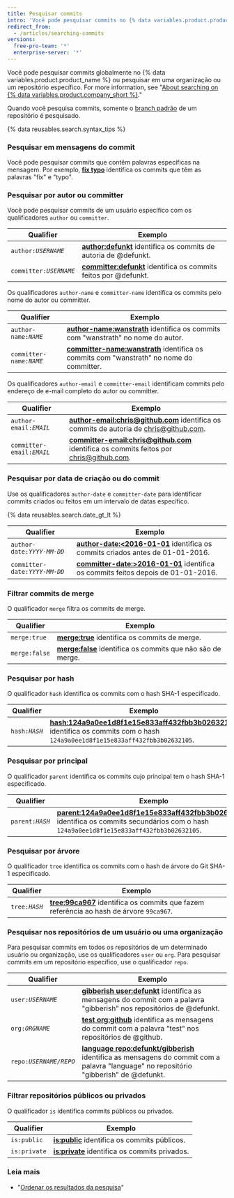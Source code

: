 ```yaml
---
title: Pesquisar commits
intro: 'Você pode pesquisar commits no {% data variables.product.product_name %} e limitar os resultados usando qualquer combinação dos qualificadores de pesquisa de commits.'
redirect_from:
  - /articles/searching-commits
versions:
  free-pro-team: '*'
  enterprise-server: '*'
---
```


Você pode pesquisar commits globalmente no {% data variables.product.product_name %} ou pesquisar em uma organização ou um repositório específico. For more information, see "[About searching on {% data variables.product.company_short %}](/articles/about-searching-on-github)."

Quando você pesquisa commits, somente o [branch padrão](/articles/about-branches) de um repositório é pesquisado.

{% data reusables.search.syntax_tips %}

### Pesquisar em mensagens do commit

Você pode pesquisar commits que contêm palavras específicas na mensagem. Por exemplo, [**fix typo**](https://github.com/search?q=fix+typo&type=Commits) identifica os commits que têm as palavras "fix" e "typo".

### Pesquisar por autor ou committer

Você pode pesquisar commits de um usuário específico com os qualificadores `author` ou `committer`.

| Qualifier                 | Exemplo                                                                                                                          |
| ------------------------- | -------------------------------------------------------------------------------------------------------------------------------- |
| <code>author:<em>USERNAME</em></code> | [**author:defunkt**](https://github.com/search?q=author%3Adefunkt&type=Commits) identifica os commits de autoria de @defunkt.    |
| <code>committer:<em>USERNAME</em></code> | [**committer:defunkt**](https://github.com/search?q=committer%3Adefunkt&type=Commits) identifica os commits feitos por @defunkt. |

Os qualificadores `author-name` e `committer-name` identifica os commits pelo nome do autor ou committer.

| Qualifier                 | Exemplo                                                                                                                                                         |
| ------------------------- | --------------------------------------------------------------------------------------------------------------------------------------------------------------- |
| <code>author-name:<em>NAME</em></code> | [**author-name:wanstrath**](https://github.com/search?q=author-name%3Awanstrath&type=Commits) identifica os commits com "wanstrath" no nome do autor.           |
| <code>committer-name:<em>NAME</em></code> | [**committer-name:wanstrath**](https://github.com/search?q=committer-name%3Awanstrath&type=Commits) identifica os commits com "wanstrath" no nome do committer. |

Os qualificadores `author-email` e `committer-email` identificam commits pelo endereço de e-mail completo do autor ou committer.

| Qualifier                 | Exemplo                                                                                                                                                                  |
| ------------------------- | ------------------------------------------------------------------------------------------------------------------------------------------------------------------------ |
| <code>author-email:<em>EMAIL</em></code> | [**author-email:chris@github.com**](https://github.com/search?q=author-email%3Achris%40github.com&type=Commits) identifica os commits de autoria de chris@github.com.    |
| <code>committer-email:<em>EMAIL</em></code> | [**committer-email:chris@github.com**](https://github.com/search?q=committer-email%3Achris%40github.com&type=Commits) identifica os commits feitos por chris@github.com. |

### Pesquisar por data de criação ou do commit

Use os qualificadores `author-date` e `committer-date` para identificar commits criados ou feitos em um intervalo de datas específico.

{% data reusables.search.date_gt_lt %}

| Qualifier                 | Exemplo                                                                                                                                                             |
| ------------------------- | ------------------------------------------------------------------------------------------------------------------------------------------------------------------- |
| <code>author-date:<em>YYYY-MM-DD</em></code> | [**author-date:&lt;2016-01-01**](https://github.com/search?q=author-date%3A<2016-01-01&type=Commits) identifica os commits criados antes de 01-01-2016.       |
| <code>committer-date:<em>YYYY-MM-DD</em></code> | [**committer-date:&gt;2016-01-01**](https://github.com/search?q=committer-date%3A<2016-01-01&type=Commits) identifica os commits feitos depois de 01-01-2016. |

### Filtrar commits de merge

O qualificador `merge` filtra os commits de merge.

| Qualifier     | Exemplo                                                                                                               |
| ------------- | --------------------------------------------------------------------------------------------------------------------- |
| `merge:true`  | [**merge:true**](https://github.com/search?q=merge%3Atrue&type=Commits) identifica os commits de merge.               |
| `merge:false` | [**merge:false**](https://github.com/search?q=merge%3Afalse&type=Commits) identifica os commits que não são de merge. |

### Pesquisar por hash

O qualificador `hash` identifica os commits com o hash SHA-1 especificado.

| Qualifier                 | Exemplo                                                                                                                                                                                                                                     |
| ------------------------- | ------------------------------------------------------------------------------------------------------------------------------------------------------------------------------------------------------------------------------------------- |
| <code>hash:<em>HASH</em></code> | [**hash:124a9a0ee1d8f1e15e833aff432fbb3b02632105**](https://github.com/github/gitignore/search?q=hash%3A124a9a0ee1d8f1e15e833aff432fbb3b02632105&type=Commits) identifica os commits com o hash `124a9a0ee1d8f1e15e833aff432fbb3b02632105`. |

### Pesquisar por principal

O qualificador `parent` identifica os commits cujo principal tem o hash SHA-1 especificado.

| Qualifier                 | Exemplo                                                                                                                                                                                                                                                                    |
| ------------------------- | -------------------------------------------------------------------------------------------------------------------------------------------------------------------------------------------------------------------------------------------------------------------------- |
| <code>parent:<em>HASH</em></code> | [**parent:124a9a0ee1d8f1e15e833aff432fbb3b02632105**](https://github.com/github/gitignore/search?q=parent%3A124a9a0ee1d8f1e15e833aff432fbb3b02632105&type=Commits&utf8=%E2%9C%93) identifica os commits secundários com o hash `124a9a0ee1d8f1e15e833aff432fbb3b02632105`. |

### Pesquisar por árvore

O qualificador `tree` identifica os commits com o hash de árvore do Git SHA-1 especificado.

| Qualifier                  | Exemplo                                                                                                                                                              |
| -------------------------- | -------------------------------------------------------------------------------------------------------------------------------------------------------------------- |
| <code>tree:<em>HASH</em></code> | [**tree:99ca967**](https://github.com/github/gitignore/search?q=tree%3A99ca967&type=Commits) identifica os commits que fazem referência ao hash de árvore `99ca967`. |

### Pesquisar nos repositórios de um usuário ou uma organização

Para pesquisar commits em todos os repositórios de um determinado usuário ou organização, use os qualificadores `user` ou `org`. Para pesquisar commits em um repositório específico, use o qualificador `repo`.

| Qualifier                  | Exemplo                                                                                                                                                                                                                               |
| -------------------------- | ------------------------------------------------------------------------------------------------------------------------------------------------------------------------------------------------------------------------------------- |
| <code>user:<em>USERNAME</em></code> | [**gibberish user:defunkt**](https://github.com/search?q=gibberish+user%3Adefunkt&type=Commits&utf8=%E2%9C%93) identifica as mensagens do commit com a palavra "gibberish" nos repositórios de @defunkt.                              |
| <code>org:<em>ORGNAME</em></code> | [**test org:github**](https://github.com/search?utf8=%E2%9C%93&q=test+org%3Agithub&type=Commits) identifica as mensagens do commit com a palavra "test" nos repositórios de @github.                                                  |
| <code>repo:<em>USERNAME/REPO</em></code> | [**language repo:defunkt/gibberish**](https://github.com/search?utf8=%E2%9C%93&q=language+repo%3Adefunkt%2Fgibberish&type=Commits) identifica as mensagens do commit com a palavra "language" no repositório "gibberish" de @defunkt. |

### Filtrar repositórios públicos ou privados

O qualificador `is` identifica commits públicos ou privados.

| Qualifier    | Exemplo                                                                                                 |
| ------------ | ------------------------------------------------------------------------------------------------------- |
| `is:public`  | [**is:public**](https://github.com/search?q=is%3Apublic&type=Commits) identifica os commits públicos.   |
| `is:private` | [**is:private**](https://github.com/search?q=is%3Aprivate&type=Commits) identifica os commits privados. |

### Leia mais

- "[Ordenar os resultados da pesquisa](/articles/sorting-search-results/)"
